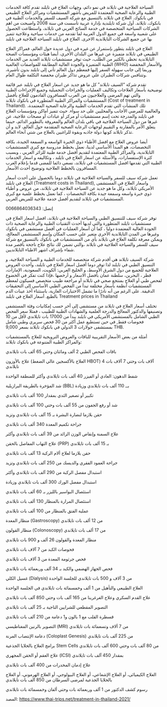 السياحة العلاجية في تايلاند في نمو دائم، وجِهات العلاج في تايلند تقدم كافة الخدمات الطبية والرعاية الصحية المعتمدة للمريض بأشهر المستشفيات ومراكز العلاج الطبيعي في بانكوك. العلاج في تايلاند بالتنسيق مع شركة السيف للسفر والخدمات الطبية في بانكوك، تايلاند. أول شركة تايلندية بإدارة عربية تأسست في سنة 2008 واصبحت من اهم الشركات السياحية المتخصصة في خدمة السائح العربي في تايلاند، واستطاعت الحصول على شعبية واسعة في جميع الدول العربية لما تقدمه من خدمات سياحية وعلاجية تتميز بها عن جميع الشركات التايلاندية الاخرى.
العلاج في تايلند
السياحة العلاجية في تايلند

العلاج في تايلند يتطور بإستمرار عن غيره في دول عديدة حول العالم، فمراكز العلاج الطبيعي في تايلاند متميزة عن غيرها من البلدان الأخري، أيضا هيئات ومؤسسات الصحة التايلاندية تحظي بالكثير من الطلب، حيث توفر مستشفيات تايلاند العديد من الخدمات الطبية المتميزة والجودة العالية المطابقة للمواصفات العالمية (WHO) والأسعار المخفضة وربما إلى جانب سهولة السفر إليها فمعظم دول العالم تأتي إلى تايلند بدون تأشيرة، وتتنافس شركات الطيران علي عروض تذاكر طيران مخفضة التكلفة طوال العام.

تقدم شركة “السيف تايلاند” كل ما هو جديد عن اسعار العلاج في تايلند عبر قائمة توضيحية بأسعار العلاجات وتكاليف العمليات والجراحات التجميلية وجميع الإجراءات الطبية والتي تهم المرضى والعلاجيون من العرب المسافرون القادمون للعلاج بأفضل المستشفيات والمراكز الطبية المتطورة في بانكوك تايلاند (Cost of treatment in Thailand). تلك المنشأت التي تقدم الخدمات الطبية والرعاية الصحية المعتمدة، والعالمية للمرضي الأجانب والمحليين على حد سواء. حيث تتميز أماكن ومؤسسات العلاج في تايلند والمدرجة تحت إسم مستشفيات أو مركز أو عيادات أو مصحات علاجية، عن غيرها من دول السياحة العلاجية في باقي بلدان العالم والمعروفة بالتطوير الدائم، حينما يتعلق الأمر بالمقارنة و التقييم لوجهات الرعاية الصحية المتقدمة حول العالم، لابد و أن تذكر تايلاند كونها دولة جاذبه وبقوة للراغبين بالعلاج من شتي أنحاء العالم.

أيضا عروض العلاج مع افضل الأطباء ذوي الخبرة الواسعه و السمعة الجيدة، بكافة التخصصات، هو المبدأ الأساسي لدينا، نعمل بخطط مدروسة مع كبري المستشفيات التايلاندية، والمراكز الطبية المعتمدة لتقديم أفضل خدمة طبية للزائر العربي ، وبسبب كثرة الإستفسارات، والأسئلة عن اسعار العلاج في تايلند ، وتكاليفه و اسعار الخدمات الطبية التي تقدمها افضل المستشفيات في تايلاند، نسعي دائما للمضى قدما بإعلام العرب المسافرون بالخطط العلاجية وتوضيح أحدث الأسعار.

تعمل شركة سيف للسفر والسياحة العلاجية في تايلاند دوما بالحصول على أحدث أسعار العلاج في تايلند (Treatment costs in Thailand), واسعار العلاج في المستشفى الأمريكي تايلاند، وكل ما هو جديد عن السياحة العلاجية في تايلاند، من عروض و أطباء ذوي خبرة واسعه وسمعة جيدة بكافة التخصصات ، كما نعمل بخطط علمية مع كبري المستشفيات في تايلاند لتقديم أفضل خدمة علاجية للمريض العربي.

إتصل: 0066864036343

توفر شركة سيف للتنسيق الطبي والسياحة العلاجية في تايلاند، افضل اسعار العلاج في مستشفيات تايلند المتطورة والتي لديها أحدث التقنيات الطبية والرعاية الصحية ذات الجودة العالية المعتمدة دوليا ، كما أن أسعار العمليات في أفضل مستشفى في بانكوك وغيرها من المدن التايلاندية الأخري متغير علي حسب المكان وإسم المستشفى المعالج، ويمكن معرفة تكلفة العلاج في تايلاند بأي من المستشفيات في بانكوك بالتنسيق مع شركة سيف للسفر والسياحة العلاجية في تايلاند ،والتي تضمن لك نتائج علاج ناجحة بأقصر مدة شفاء بإشراف اشهر الاطباء التايلانديين.

شركة السيف تايلاند هي أقدم شركة متخصصة للخدمات الطبية و السياحة العلاجية، و التنسيق الطبي في تايلند لذا توفر دوما أفضل اسعار العلاج في تايلند، وأحدث العروض العلاجية للجميع من دول الشرق الأوسط، و الخليج العربي: الكويت، السعودية، الإمارات، قطر ، البحرين، سلطنة عمان بأفضل الاسعار و أرخصها ،فإذا كنت تفكر في الخضوع لفحص طبي أو العلاج بمنتجع صحي في تايلاند أو مراجعة طبيب متخصص فسيكون لمعظم المستشفيات أنظمة بأسعار مختلفة تبدأ من الفحص الطبي الأساسي إلى التحقيقات الدقيقة. على الرغم من أنه نادرًا ما تشمل الاختبارات الغازية، باستثناء أخذ عينات الدم بالطبع.
أسعار العلاج في تايلند Treatment prices in Thailand

تختلف أسعار العلاج في تايلاند من مستشفى إلى أخر حسب إمكانيات وفئة المستشفى وتصنيفها والدكتور المعالج والدرجة العلمية والشهادات الطبية للطبيب ، فمثلا سعر الفحص الطبي الشامل بالمستشفى الأمريكي في تايلند يبدأ من 17000 بات تايلاندي لأقل من 10 فحوصات فقط, في حين تستطيع عمل أكثر من 30 فحص سريري وطبي شامل بمستشفى جولارات 3 الدولي في بانكوك تايلاند بسعر 9,000 THB.

أمثلة من بعض الأسعار التقريبية للباقات والعروض الترويجية للعلاج بالمستشفيات والمراكز الطبية المتنوعة في بانكوك تايلاند:

باقات الفحص الطبي	2 ألف ومائتان وحتي 65 ألف بات تايلاندي

علاج بالأوزون (العلاج بالأكسجين عالي الضغط HBOT)	4 آلاف بات وحتي 7 آلاف بات تايلاندي

شفط الدهون: العادي أو الفيزر	40 ألف بات تايلاندي وأكثر للمنطقة الواحدة

شد المؤخرة بالطريقة البرازيلية (BBL)	بــ 110 ألف بات تايلاندي وزيادة

تكبير أو تصغير الثدي	بمقدار 100 ألف بات تايلاندي

شد أو رفع الجفون	من 55 آلف بات وحتي 100 آلف بات تايلاندي

حقن بلازما لنضارة البشرة	بـ 15 آلف بات تايلاندي وتزيد

جراحة تكميم المعدة	340 ألف بات تايلاندي

علاج السمنة وإنقاص الوزن الزائد	من 39 ألف بات تايلاندي وأكثر

علاج التهاب المفاصل بالحقن (PRP)	بـ 15 ألف بات تايلاندي

حقن بلازما لعلاج ألام الركبة	13 آلف بات تايلاندي

جراحة العمود الفقري والديسك	من 250 آلف بات تايلاندي وتزيد

استبدال مفصل الركبة	من 290 آلف بات تايلاندي وأكثر

استبدال مفصل الورك	300 ألف بات تايلاندي وزيادة

استئصال البواسير بالليزر	بـ 60 ألف بات تايلاندي

استئصال المرارة بالمنظار	130 ألف بات تايلاندي

عملية الفتق بالمنظار	من 100 ألف بات تايلاندي

منظار المعدة (Gastroscopy)	من 12 ألف بات تايلاندي

منظار القولون (Colonoscopy)	من 17 ألف بات تايلاندي

منظار المعدة والقولون	26 ألف و 900 بات تايلاندي

فحوصات الكبد	من 7 آلاف بات تايلاندي

فحص جرثومة المعدة	من 3 آلاف بات تايلاندي

فحص الجهاز الهضمي والكبد	بـ 34 آلف وربعمائة بات تايلاندي

غسيل الكلي (Dialysis)	من 3 آلاف و 500 بات تايلاندي للجلسة الواحدة

العلاج الطبيعي والتأهيل	من 1 ألف وخمسمائة بات تايلاندي في الجلسة الواحدة

علاج القدم السكري وعلاج الغرغرينا	من 165 آلف بات وحتي 850 آلف بات تايلاندي

التصوير المقطعي للشرايين التاجية	بـ 25 آلف بات تايلاندي

قسطرة القلب مع 1 بالون و1 دعامة	من 210 آلف بات تايلاندي

التصوير بالرنين المغناطيسي (MRI)	من 7 ألاف وتسعمائة بات تايلاندي

دعامة الإنتصاب المرنة (Coloplast Genesis)	من 225 آلف بات تايلاندي

برامج العلاج بالخلايا الجذعية Stem Cells	من 80 آلف بات وحتي 600 آلف بات تايلاندي

علاج العقم أو الحقن المجهري (ICSI)	بمقدار 450 آلف بات تايلاندي

علاج إدمان المخدرات	من 400 آلف بات تايلاندي

العلاج الكيميائى، أو العلاج الإشعاعي، أو العلاج البيولوجي، أو العلاج الهرموني، أو العلاج بالخلايا الجذعية لمرضى السرطان	من 850 آلف بات تايلاندي

رسوم كشف الدكتور	من 1 آلف وربعمائة بات وحتي ألفان وخمسمائة بات تايلاندي

المصد: https://www.thai-trips.net/treatment-in-thailand-2021/
